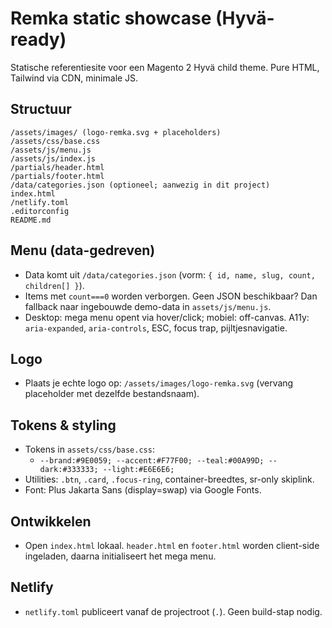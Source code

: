 # Remka static showcase (Hyvä-ready)

Statische referentiesite voor een Magento 2 Hyvä child theme. Pure HTML, Tailwind via CDN, minimale JS.

## Structuur
```
/assets/images/ (logo-remka.svg + placeholders)
/assets/css/base.css
/assets/js/menu.js
/assets/js/index.js
/partials/header.html
/partials/footer.html
/data/categories.json (optioneel; aanwezig in dit project)
index.html
/netlify.toml
.editorconfig
README.md
```

## Menu (data-gedreven)
- Data komt uit `/data/categories.json` (vorm: `{ id, name, slug, count, children[] }`).
- Items met `count===0` worden verborgen. Geen JSON beschikbaar? Dan fallback naar ingebouwde demo-data in `assets/js/menu.js`.
- Desktop: mega menu opent via hover/click; mobiel: off-canvas. A11y: `aria-expanded`, `aria-controls`, ESC, focus trap, pijltjesnavigatie.

## Logo
- Plaats je echte logo op: `/assets/images/logo-remka.svg` (vervang placeholder met dezelfde bestandsnaam).

## Tokens & styling
- Tokens in `assets/css/base.css`:
  - `--brand:#9E0059; --accent:#F77F00; --teal:#00A99D; --dark:#333333; --light:#E6E6E6;`
- Utilities: `.btn`, `.card`, `.focus-ring`, container-breedtes, sr-only skiplink.
- Font: Plus Jakarta Sans (display=swap) via Google Fonts.

## Ontwikkelen
- Open `index.html` lokaal. `header.html` en `footer.html` worden client-side ingeladen, daarna initialiseert het mega menu.

## Netlify
- `netlify.toml` publiceert vanaf de projectroot (`.`). Geen build-stap nodig.